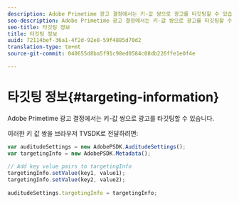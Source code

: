 ```yaml
---
description: Adobe Primetime 광고 결정에서는 키-값 쌍으로 광고를 타깃팅할 수 있습니다.
seo-description: Adobe Primetime 광고 결정에서는 키-값 쌍으로 광고를 타깃팅할 수 있습니다.
seo-title: 타깃팅 정보
title: 타깃팅 정보
uuid: 72114bef-36a1-4f2d-92e8-59f4885d70d2
translation-type: tm+mt
source-git-commit: 040655d8ba5f91c98ed0584c08db226ffe1e0f4e

---
```



# 타깃팅 정보{#targeting-information}

Adobe Primetime 광고 결정에서는 키-값 쌍으로 광고를 타깃팅할 수 있습니다.

이러한 키 값 쌍을 브라우저 TVSDK로 전달하려면:

```js
var auditudeSettings = new AdobePSDK.AuditudeSettings(); 
var targetingInfo = new AdobePSDK.Metadata(); 
 
// Add key value pairs to targetingInfo 
targetingInfo.setValue(key1, value1); 
targetingInfo.setValue(key2, value2); 
 
auditudeSettings.targetingInfo = targetingInfo;
```


